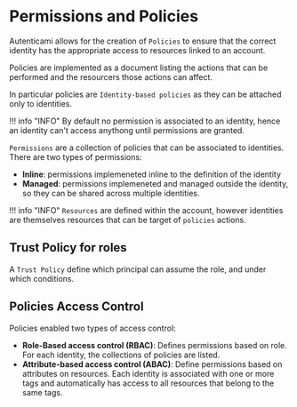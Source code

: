 # Permissions and Policies

Autenticami allows for the creation of `Policies` to ensure that the correct identity has the appropriate access to resources linked to an account.

Policies are implemented as a document listing the actions that can be performed and the resourcers those actions can affect.

In particular policies are `Identity-based policies` as they can be attached only to identities.

!!! info "INFO"
    By default no permission is associated to an identity, hence an identity can't access anythong until permissions are granted.

`Permissions` are a collection of policies that can be associated to identities. There are two types of permissions:

- **Inline**: permissions implemeneted inline to the definition of the identity
- **Managed**: permissions implemeneted and managed outside the identity, so they can be shared across multiple identities.

!!! info "INFO"
    `Resources` are defined within the account, however identities are themselves resources that can be target of `policies` actions.

## Trust Policy for roles

A `Trust Policy` define which principal can assume the role, and under which conditions.

## Policies Access Control

Policies enabled two types of access control:

- **Role-Based access control (RBAC)**: Defines permissions based on role. For each identity, the collections of policies are listed.
- **Attribute-based access control (ABAC)**: Define permissions based on attributes on resources. Each identity is associated with one or more tags and automatically has access to all resources that belong to the same tags.
